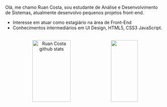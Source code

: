 Olá, me chamo Ruan Costa, sou estudante de Análise e Desenvolvimento de Sistemas, atualmente desenvolvo pequenos projetos front-end.
- Interesse em atuar como estagiário na área de Front-End
- Conhecimentos intermediários em UI Design, HTML5, CSS3 JavaScript.
 <br>

 <div align="center">  
  <img width="49%" height="195px" src="https://github-readme-stats.vercel.app/api?username=RuanCosta07&show_icons=true&count_private=true&hide_border=true&title_color=F8F8FF&icon_color=F8F8FF&text_color=c9d1d9&bg_color=0d1117" alt="Ruan Costa github stats" /> 
  <img width="41%" height="195px" src="https://github-readme-stats.vercel.app/api/top-langs/?username=RuanCosta07&layout=compact&hide_border=true&title_color=F8F8FF&text_color=00bfbf&bg_color=0d1117" />
</div>
 


